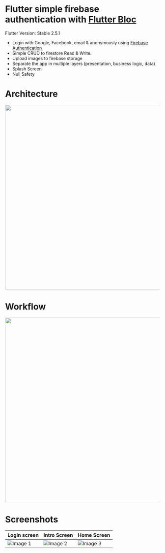 # Flutter simple firebase authentication with [Flutter Bloc](https://pub.dev/packages/flutter_bloc)

Flutter Version: Stable 2.5.1

- Login with Google, Facebook, email & anonymously using [Firebase Authentication](https://firebase.google.com/products/auth)
- Simple CRUD to firestore Read & Write.
- Upload images to firebase storage
- Separate the app in multiple layers (presentation, business logic, data)
- Splash Screen
- Null Safety

# Architecture

<img src="https://github.com/Yayo-Arellano/flutter_simple_firebase_auth/blob/master/screenshots/Architecture.png?raw=true" width="600">

# Workflow

<img src="https://github.com/Yayo-Arellano/flutter_simple_firebase_auth/blob/master/screenshots/Workflow.png?raw=true" width="600">

# Screenshots

| Login screen | Intro Screen | Home Screen |
| ---------------- | --------------------- | --------------------- |
| ![Image 1](https://github.com/Yayo-Arellano/flutter_simple_firebase_auth/blob/master/screenshots/Image%201.png?raw=true) |![Image 2](https://github.com/Yayo-Arellano/flutter_simple_firebase_auth/blob/master/screenshots/Image%202.png?raw=true) |![Image 3](https://github.com/Yayo-Arellano/flutter_simple_firebase_auth/blob/master/screenshots/Image%203.png?raw=true) |
